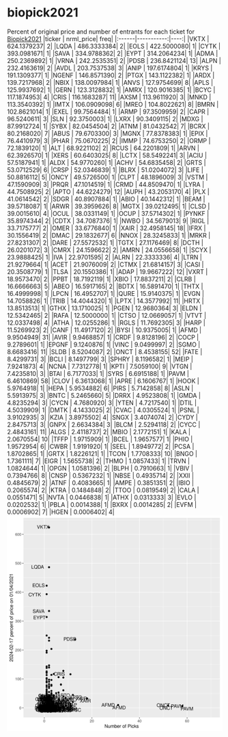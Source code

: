 # biopick2021
Percent of original price and number of entrants for each ticket for [Biopick2021](https://twitter.com/hashtag/Biopick2021)
|ticker |  nrml_price| freq|
|:------|-----------:|----:|
|VKTX   | 624.1379237|    2|
|LQDA   | 486.3333384|    2|
|EOLS   | 422.5000080|    1|
|CYTK   | 393.0981671|    1|
|SAVA   | 334.9788362|    2|
|EYPT   | 314.2064234|    1|
|ADMA   | 250.2369892|    1|
|VRNA   | 242.2535351|    2|
|PDSB   | 236.8421124|   13|
|ALPN   | 232.4163619|    2|
|AVDL   | 203.7537538|    3|
|ANIP   | 197.6174804|    1|
|KRYS   | 191.1309377|    1|
|NGENF  | 146.8571390|    2|
|PTGX   | 143.1122382|    1|
|ARDX   | 139.7217968|    2|
|NBIX   | 138.0097984|    1|
|ANVS   | 127.9754699|    8|
|APLS   | 125.9937692|    1|
|GERN   | 123.3128832|    1|
|AMRX   | 120.9016385|    1|
|BCYC   | 117.1874953|    4|
|CRIS   | 116.1683287|   11|
|AXSM   | 113.9611920|    3|
|MNKD   | 113.3540392|    1|
|IMTX   | 106.0909098|    6|
|MREO   | 104.8022621|    8|
|BMRN   | 102.8621014|    1|
|EXEL   |  99.7564484|    1|
|ARMP   |  97.3509959|    2|
|CAPR   |  96.5240611|    3|
|SLN    |  92.3750003|    1|
|LXRX   |  90.3409115|    2|
|MDXG   |  87.9912724|    1|
|SYBX   |  82.0454504|    2|
|ATNM   |  81.0432542|    7|
|BCRX   |  80.2168020|    7|
|ABUS   |  79.6703300|    3|
|MGNX   |  77.8378383|    1|
|EPIX   |  76.4410979|    3|
|PHAR   |  75.0670225|    2|
|IMMP   |  74.6753250|    2|
|ORMP   |  72.1839120|    1|
|ALT    |  68.9221102|    2|
|RCUS   |  64.2201809|    1|
|ARVN   |  62.3926570|    1|
|XERS   |  60.6403025|    8|
|LCTX   |  58.5492241|    3|
|ACIU   |  57.5187941|    1|
|ALDX   |  54.9770260|    1|
|ACHV   |  54.6835458|    2|
|GRTS   |  53.0712529|    6|
|CRSP   |  52.0346839|    1|
|BLRX   |  51.0204072|    3|
|LIFE   |  50.8816112|    5|
|ONCY   |  49.5726500|    1|
|CLPT   |  48.1896009|    3|
|VSTM   |  47.1590909|    3|
|PRQR   |  47.1014519|    1|
|CRMD   |  44.8509470|    1|
|LYRA   |  44.7508925|    2|
|APTO   |  44.6224279|   12|
|AUPH   |  43.2053170|    4|
|PLX    |  41.0614542|    2|
|SDGR   |  40.8907884|    1|
|ABIO   |  40.1442312|    1|
|BEAM   |  39.5718087|    1|
|ARWR   |  39.3959626|    8|
|MGTX   |  39.0212495|    1|
|CLSD   |  39.0015610|    4|
|OCUL   |  38.0331149|    1|
|OCUP   |  37.5714302|    1|
|PYNKF  |  35.8974344|    2|
|CDTX   |  34.7087376|    1|
|NWBO   |  34.5679013|    9|
|RIGL   |  33.7175777|    2|
|OMER   |  33.6776840|    1|
|XAIR   |  32.4958145|   18|
|IFRX   |  30.1556419|    2|
|DMAC   |  29.1832677|    6|
|NNOX   |  28.3245833|    1|
|MRKR   |  27.8231307|    2|
|DARE   |  27.5572532|    1|
|TGTX   |  27.1176469|    8|
|DCTH   |  26.0201072|    3|
|CMRX   |  24.1596622|    2|
|AMRN   |  24.0556658|    1|
|SCYX   |  23.9888425|    1|
|IVA    |  22.9701595|    2|
|ALRN   |  22.3333336|    4|
|LTRN   |  21.9279664|    1|
|ACET   |  21.9076009|    2|
|CTMX   |  21.6814157|    3|
|CASI   |  20.3508779|    1|
|TLSA   |  20.1550386|    1|
|ADAP   |  19.9667222|   12|
|VXRT   |  18.9573470|    2|
|PPBT   |  18.7192119|    1|
|XBIO   |  17.8837211|    2|
|CLRB   |  16.6666663|    5|
|ABEO   |  16.5917165|    2|
|BDTX   |  16.5891470|    1|
|THTX   |  16.4999998|    1|
|LPCN   |  16.4952707|    1|
|QURE   |  15.9140375|    1|
|EVGN   |  14.7058826|    1|
|TRIB   |  14.4044320|    1|
|LPTX   |  14.3577992|   11|
|HRTX   |  13.8513513|    1|
|GTHX   |  13.1710025|    1|
|PGEN   |  12.9680364|    3|
|ELDN   |  12.5342465|    2|
|RAFA   |  12.5000000|    1|
|CTSO   |  12.0669057|    1|
|VTVT   |  12.0337498|    4|
|ATHA   |  12.0255286|    1|
|RGLS   |  11.7692305|    3|
|HARP   |  11.5269923|    2|
|CANF   |  11.4917120|    2|
|BYSI   |  10.9375005|    1|
|AFMD   |   9.9504949|   31|
|AVIR   |   9.9468857|    1|
|CRDF   |   9.8128196|    2|
|COCP   |   9.2789601|    1|
|EPGNF  |   9.1240876|    1|
|VINC   |   9.0499997|    2|
|SGMO   |   8.6683416|   11|
|SLDB   |   8.5204087|    2|
|ONCT   |   8.4538155|   52|
|FATE   |   8.4299731|    3|
|BCLI   |   8.1497799|    3|
|SPHRY  |   8.1196582|    1|
|MEIP   |   7.9241873|    4|
|NCNA   |   7.7312778|    1|
|KPTI   |   7.5059100|    9|
|VTGN   |   7.4235810|    3|
|BTAI   |   6.7177033|    1|
|SYRS   |   6.6915188|    1|
|PAVM   |   6.4610869|   58|
|CLOV   |   6.3613068|    1|
|APRE   |   6.1606767|    1|
|HOOK   |   5.9764918|    1|
|HEPA   |   5.9534882|    6|
|PIRS   |   5.7142858|    8|
|ASLN   |   5.5913975|    3|
|BNTC   |   5.2465660|    5|
|DRRX   |   4.9523808|    1|
|GMDA   |   4.8235294|    3|
|CYCN   |   4.7680920|    3|
|YTEN   |   4.7217540|    1|
|DTIL   |   4.5039909|    1|
|DMTK   |   4.1433025|    2|
|CVAC   |   4.0305524|    1|
|PSNL   |   3.9102935|    3|
|KZIA   |   3.8975502|    4|
|SNGX   |   3.4074074|    2|
|CYDY   |   2.8475713|    3|
|GNPX   |   2.6634384|    3|
|BLCM   |   2.5294118|    2|
|CYCC   |   2.4843161|   11|
|ALGS   |   2.4118737|    2|
|MBIO   |   2.1772151|    1|
|KALA   |   2.0670554|   10|
|TFFP   |   1.9715909|    1|
|BCEL   |   1.9657577|    1|
|PHIO   |   1.9572954|    6|
|CWBR   |   1.9191920|    1|
|SEEL   |   1.8949772|    2|
|PCSA   |   1.8702865|    1|
|GRTX   |   1.8226121|    1|
|TCON   |   1.7708333|   10|
|BNGO   |   1.7361111|    7|
|EIGR   |   1.5655738|    2|
|THMO   |   1.0857433|    1|
|TRVN   |   1.0824644|    1|
|OPGN   |   1.0581396|    2|
|BLPH   |   0.7910663|    1|
|VBIV   |   0.7394766|    8|
|CNSP   |   0.5367232|    1|
|NBSE   |   0.4935714|    2|
|XXII   |   0.4845679|    2|
|ATNF   |   0.4083665|    1|
|AMPE   |   0.3851351|    2|
|IBIO   |   0.2065574|    2|
|KTRA   |   0.1484848|    2|
|TTOO   |   0.0819549|    2|
|CALA   |   0.0551471|    5|
|NVTA   |   0.0446838|    1|
|ATHX   |   0.0313333|    3|
|EVLO   |   0.0202532|    1|
|PBLA   |   0.0014388|    1|
|BXRX   |   0.0014285|    2|
|EVFM   |   0.0006902|    7|
|HGEN   |   0.0006402|    4|
![retvspicks](biopicks.png?raw=true)
